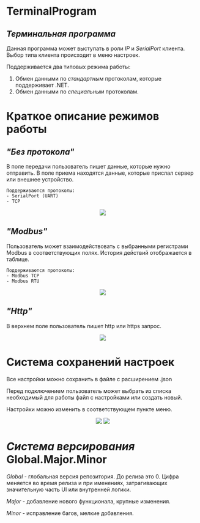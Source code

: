 # TerminalProgram
## *Терминальная программа*

Данная программа может выступать в роли *IP* и *SerialPort* клиента. Выбор типа клиента происходит в меню настроек.

Поддерживается два типовых режима работы:
1. Обмен данными по *стандартным* протоколам, которые поддерживает .NET.
2. Обмен данными по *специальным* протоколам.

# Краткое описание режимов работы
## *"Без протокола"*
В поле передачи пользователь пишет данные, которые нужно отправить. В поле приема находятся данные, которые прислал сервер или внешнее устройство.

	Поддерживаются протоколы: 
	- SerialPort (UART)
	- TCP

<p align="center">
  <img src="https://user-images.githubusercontent.com/86914394/220906424-6b901530-f951-4d5c-be10-871a10aea202.PNG" />
</p>

## *"Modbus"*
Пользователь может взаимодействовать с выбранными регистрами Modbus в соответствующих полях. История действий отображается в таблице.

	Поддерживаются протоколы: 
	- Modbus TCP
	- Modbus RTU

<p align="center">
  <img src="https://user-images.githubusercontent.com/86914394/224363917-75262901-8f72-4fa1-8979-cf3f3f060f3b.PNG" />
</p>

## *"Http"*
В верхнем поле пользователь пишет http или https запрос. 

<p align="center">
  <img src="https://user-images.githubusercontent.com/86914394/220907786-e31e111b-855d-44b7-a443-99947973853f.PNG" />
</p>

# Система сохранений настроек

Все настройки можно сохранить в файле с расширением .json 

Перед подключением пользователь может выбрать из списка необходимый для работы файл с настройками или создать новый.

Настройки можно изменить в соответствующем пункте меню.

<p align="center">
  <img src="https://user-images.githubusercontent.com/86914394/220910112-a3dd74d7-ff94-4d0a-8ea6-e2a6e13968c8.PNG" />
  <img src="https://user-images.githubusercontent.com/86914394/220910147-737b9835-0225-4192-b44d-bac598e86745.PNG" />
</p>

# *Система версирования* Global.Major.Minor

*Global* - глобальная версия репозитория. До релиза это 0. Цифра меняется во время релиза и при именениях, затрагивающих значительную часть UI или внутренней логики.

*Major* - добавление нового функционала, крупные изменения.

*Minor* - исправление багов, мелкие добавления.
